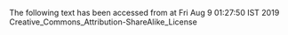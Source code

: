 The following text has been accessed from at Fri Aug 9 01:27:50 IST 2019
Creative_Commons_Attribution-ShareAlike_License
